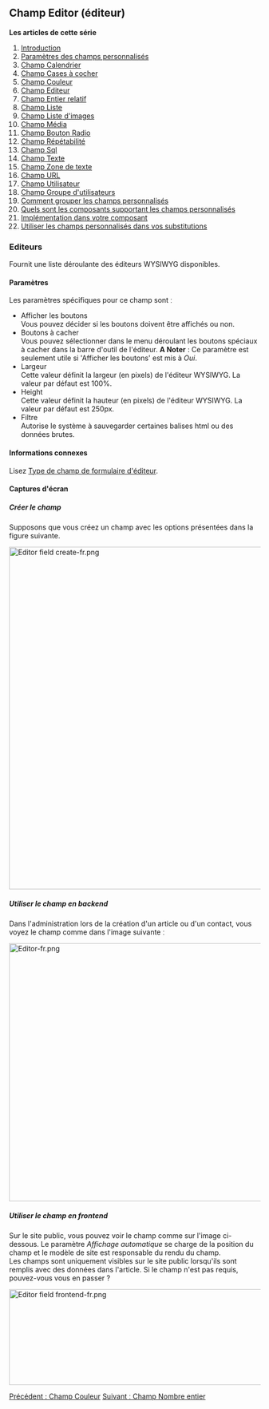 <!-- Filename: J3.x:Adding_custom_fields/Editor_Field / Display title: Ajout de champs personnalisés/Champ Editeur -->

<span id="section-portal-heading"></span>

## Champ Editor (éditeur)

**Les articles de cette série**

1.  [Introduction](https://docs.joomla.org/J3.x:Adding_custom_fields "Special:MyLanguage/J3.x:Adding custom fields")
2.  [Paramètres des champs
    personnalisés](https://docs.joomla.org/J3.x:Adding_custom_fields/Parameters_for_all_Custom_Fields "Special:MyLanguage/J3.x:Adding custom fields/Parameters for all Custom Fields")
3.  [Champ
    Calendrier](https://docs.joomla.org/J3.x:Adding_custom_fields/Calendar_Field "Special:MyLanguage/J3.x:Adding custom fields/Calendar Field")
4.  [Champ Cases à
    cocher](https://docs.joomla.org/J3.x:Adding_custom_fields/Checkboxes_Field "Special:MyLanguage/J3.x:Adding custom fields/Checkboxes Field")
5.  [Champ
    Couleur](https://docs.joomla.org/J3.x:Adding_custom_fields/Color_Field "Special:MyLanguage/J3.x:Adding custom fields/Color Field")
6.  [Champ
    Editeur](https://docs.joomla.org/J3.x:Adding_custom_fields/Editor_Field "Special:MyLanguage/J3.x:Adding custom fields/Editor Field")
7.  [Champ Entier
    relatif](https://docs.joomla.org/J3.x:Adding_custom_fields/Integer_Field "Special:MyLanguage/J3.x:Adding custom fields/Integer Field")
8.  [Champ
    Liste](https://docs.joomla.org/J3.x:Adding_custom_fields/List_Field "Special:MyLanguage/J3.x:Adding custom fields/List Field")
9.  [Champ Liste
    d'images](https://docs.joomla.org/J3.x:Adding_custom_fields/ListOfImages_Field "Special:MyLanguage/J3.x:Adding custom fields/ListOfImages Field")
10. [Champ
    Média](https://docs.joomla.org/J3.x:Adding_custom_fields/Media_Field "Special:MyLanguage/J3.x:Adding custom fields/Media Field")
11. [Champ Bouton
    Radio](https://docs.joomla.org/J3.x:Adding_custom_fields/Radio_Field "Special:MyLanguage/J3.x:Adding custom fields/Radio Field")
12. [Champ
    Répétabilité](https://docs.joomla.org/J3.x:Adding_custom_fields/Repeatable_Field "Special:MyLanguage/J3.x:Adding custom fields/Repeatable Field")
13. [Champ
    Sql](https://docs.joomla.org/J3.x:Adding_custom_fieldshttps://docs.joomla.org/J3.x:Adding%20custom%20fields/Sql%20Field)
14. [Champ
    Texte](https://docs.joomla.org/J3.x:Adding_custom_fields/Text_Field "Special:MyLanguage/J3.x:Adding custom fields/Text Field")
15. [Champ Zone de
    texte](https://docs.joomla.org/J3.x:Adding_custom_fields/Textarea_Field "Special:MyLanguage/J3.x:Adding custom fields/Textarea Field")
16. [Champ
    URL](https://docs.joomla.org/J3.x:Adding_custom_fields/Url_Field "Special:MyLanguage/J3.x:Adding custom fields/Url Field")
17. [Champ
    Utilisateur](https://docs.joomla.org/J3.x:Adding_custom_fields/User_Field "Special:MyLanguage/J3.x:Adding custom fields/User Field")
18. [Champ Groupe
    d'utilisateurs](https://docs.joomla.org/J3.x:Adding_custom_fields/Usergroup_Field "Special:MyLanguage/J3.x:Adding custom fields/Usergroup Field")
19. [Comment grouper les champs
    personnalisés](https://docs.joomla.org/J3.x:Adding_custom_fields/How%CC%9E_can_you_group_custom_fields "Special:MyLanguage/J3.x:Adding custom fields/How̞ can you group custom fields")
20. [Quels sont les composants supportant les champs
    personnalisés](https://docs.joomla.org/J3.x:Adding_custom_fields/What_components_are_supporting_custom_fields "Special:MyLanguage/J3.x:Adding custom fields/What components are supporting custom fields")
21. [Implémentation dans votre
    composant](https://docs.joomla.org/J3.x:Adding_custom_fields/Implement_into_your_component "Special:MyLanguage/J3.x:Adding custom fields/Implement into your component")
22. [Utiliser les champs personnalisés dans vos
    substitutions](https://docs.joomla.org/J3.x:Adding_custom_fields/Overrides "Special:MyLanguage/J3.x:Adding custom fields/Overrides")

### Editeurs

Fournit une liste déroulante des éditeurs WYSIWYG disponibles.

#### Paramètres

Les paramètres spécifiques pour ce champ sont ː

- Afficher les boutons  
  Vous pouvez décider si les boutons doivent être affichés ou non.
- Boutons à cacher  
  Vous pouvez sélectionner dans le menu déroulant les boutons spéciaux à
  cacher dans la barre d'outil de l'éditeur. **A Noter** : Ce paramètre
  est seulement utile si 'Afficher les boutons' est mis à *Oui*.
- Largeur  
  Cette valeur définit la largeur (en pixels) de l'éditeur WYSIWYG. La
  valeur par défaut est 100%.
- Height  
  Cette valeur définit la hauteur (en pixels) de l'éditeur WYSIWYG. La
  valeur par défaut est 250px.
- Filtre  
  Autorise le système à sauvegarder certaines balises html ou des
  données brutes.

#### Informations connexes

Lisez [Type de champ de formulaire
d'éditeur](https://docs.joomla.org/Editors_form_field_type "Special:MyLanguage/Editors form field type").

#### Captures d'écran

##### Créer le champ

Supposons que vous créez un champ avec les options présentées dans la
figure suivante.

<img
src="https://docs.joomla.org/images/thumb/0/02/Editor_field_create-fr.png/800px-Editor_field_create-fr.png"
decoding="async"
srcset="https://docs.joomla.org/images/0/02/Editor_field_create-fr.png 1.5x"
data-file-width="965" data-file-height="828" width="800" height="686"
alt="Editor field create-fr.png" />

##### Utiliser le champ en backend

Dans l'administration lors de la création d'un article ou d'un contact,
vous voyez le champ comme dans l'image suivante ː

<img
src="https://docs.joomla.org/images/thumb/1/19/Editor-fr.png/800px-Editor-fr.png"
decoding="async"
srcset="https://docs.joomla.org/images/1/19/Editor-fr.png 1.5x"
data-file-width="978" data-file-height="632" width="800" height="517"
alt="Editor-fr.png" />

##### Utiliser le champ en frontend

Sur le site public, vous pouvez voir le champ comme sur l'image
ci-dessous. Le paramètre *Affichage automatique* se charge de la
position du champ et le modèle de site est responsable du rendu du
champ.  
Les champs sont uniquement visibles sur le site public lorsqu'ils sont
remplis avec des données dans l'article. Si le champ n'est pas requis,
pouvez-vous vous en passer ?

<img
src="https://docs.joomla.org/images/2/20/Editor_field_frontend-fr.png"
decoding="async" data-file-width="800" data-file-height="192"
width="800" height="192" alt="Editor field frontend-fr.png" />

<a href="https://docs.joomla.org/J3.x:Adding_custom_fields/Color_Field"
id="content-button" class="button expand success">Précédent : Champ
Couleur</a> <a
href="https://docs.joomla.org/J3.x:Adding_custom_fields/Integer_Field"
id="content-button" class="button expand">Suivant ː Champ Nombre
entier</a>

